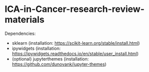 # ICA-in-Cancer-research-review-materials

Dependencies:
- sklearn (installation: https://scikit-learn.org/stable/install.html)
- ipywidgets (installation: https://ipywidgets.readthedocs.io/en/stable/user_install.html)
- (optional) jupyterthemes (installation: https://github.com/dunovank/jupyter-themes)
